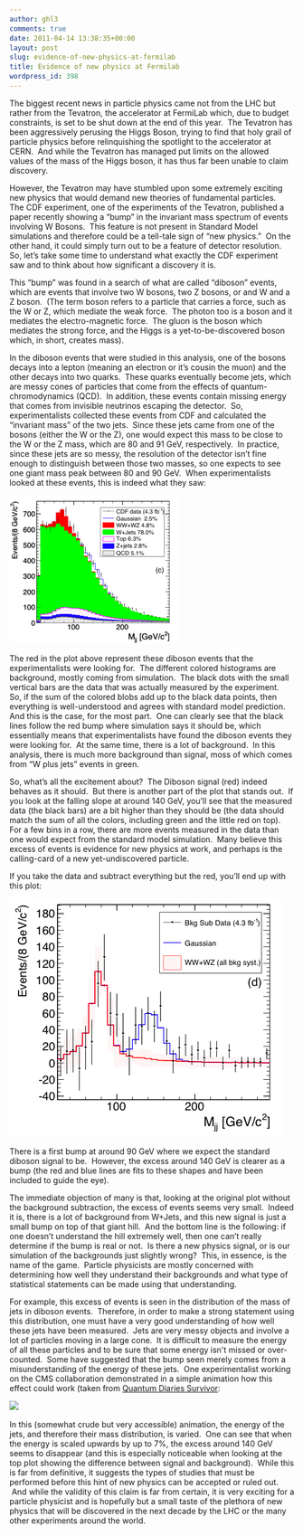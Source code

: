 ```yaml
---
author: ghl3
comments: true
date: 2011-04-14 13:38:35+00:00
layout: post
slug: evidence-of-new-physics-at-fermilab
title: Evidence of new physics at Fermilab
wordpress_id: 398
---
```


The biggest recent news in particle physics came not from the LHC but rather from the Tevatron, the accelerator at FermiLab which, due to budget constraints, is set to be shut down at the end of this year.  The Tevatron has been aggressively perusing the Higgs Boson, trying to find that holy grail of particle physics before relinquishing the spotlight to the accelerator at CERN.  And while the Tevatron has managed put limits on the allowed values of the mass of the Higgs boson, it has thus far been unable to claim discovery.



However, the Tevatron may have stumbled upon some extremely exciting new physics that would demand new theories of fundamental particles.  The CDF experiment, one of the experiments of the Tevatron, published a paper recently showing a “bump” in the invariant mass spectrum of events involving W Bosons.  This feature is not present in Standard Model simulations and therefore could be a tell-tale sign of “new physics.”  On the other hand, it could simply turn out to be a feature of detector resolution.  So, let’s take some time to understand what exactly the CDF experiment saw and to think about how significant a discovery it is.



This “bump” was found in a search of what are called “diboson” events, which are events that involve two W bosons, two Z bosons, or and W and a Z boson.  (The term boson refers to a particle that carries a force, such as the W or Z, which mediate the weak force.  The photon too is a boson and it mediates the electro-magnetic force.  The gluon is the boson which mediates the strong force, and the Higgs is a yet-to-be-discovered boson which, in short, creates mass).



In the diboson events that were studied in this analysis, one of the bosons decays into a lepton (meaning an electron or it’s cousin the muon) and the other decays into two quarks.  These quarks eventually become jets, which are messy cones of particles that come from the effects of quantum-chromodynamics (QCD).  In addition, these events contain missing energy that comes from invisible neutrinos escaping the detector.  So, experimentalists collected these events from CDF and calculated the “invariant mass” of the two jets.  Since these jets came from one of the bosons (either the W or the Z), one would expect this mass to be close to the W or the Z mass, which are 80 and 91 GeV, respectively.  In practice, since these jets are so messy, the resolution of the detector isn’t fine enough to distinguish between those two masses, so one expects to see one giant mass peak between 80 and 90 GeV.  When experimentalists looked at these events, this is indeed what they saw:

![](/static/images/CDFMjjPlot.png)

The red in the plot above represent these diboson events that the experimentalists were looking for.  The different colored histograms are background, mostly coming from simulation.  The black dots with the small vertical bars are the data that was actually measured by the experiment.  So, if the sum of the colored blobs add up to the black data points, then everything is well-understood and agrees with standard model prediction.  And this is the case, for the most part.  One can clearly see that the black lines follow the red bump where simulation says it should be, which essentially means that experimentalists have found the diboson events they were looking for.  At the same time, there is a lot of background.  In this analysis, there is much more background than signal, moss of which comes from “W plus jets” events in green.


So, what’s all the excitement about?  The Diboson signal (red) indeed behaves as it should.  But there is another part of the plot that stands out.  If you look at the falling slope at around 140 GeV, you’ll see that the measured data (the black bars) are a bit higher than they should be (the data should match the sum of all the colors, including green and the little red on top).  For a few bins in a row, there are more events measured in the data than one would expect from the standard model simulation.  Many believe this excess of events is evidence for new physics at work, and perhaps is the calling-card of a new yet-undiscovered particle.

If you take the data and subtract everything but the red, you’ll end up with this plot:

![](/static/images/DijetResonanceSubtracted.png)

There is a first bump at around 90 GeV where we expect the standard diboson signal to be.  However, the excess around 140 GeV is clearer as a bump (the red and blue lines are fits to these shapes and have been included to guide the eye).


The immediate objection of many is that, looking at the original plot without the background subtraction, the excess of events seems very small.  Indeed it is, there is a lot of background from W+Jets, and this new signal is just a small bump on top of that giant hill.  And the bottom line is the following: if one doesn’t understand the hill extremely well, then one can’t really determine if the bump is real or not.  Is there a new physics signal, or is our simulation of the backgrounds just slightly wrong?  This, in essence, is the name of the game.  Particle physicists are mostly concerned with determining how well they understand their backgrounds and what type of statistical statements can be made using that understanding.

For example, this excess of events is seen in the distribution of the mass of jets in diboson events.  Therefore, in order to make a strong statement using this distribution, one must have a very good understanding of how well these jets have been measured.  Jets are very messy objects and involve a lot of particles moving in a large cone.  It is difficult to measure the energy of all these particles and to be sure that some energy isn't missed or over-counted.  Some have suggested that the bump seen merely comes from a misunderstanding of the energy of these jets.  One experimentalist working on the CMS collaboration demonstrated in a simple animation how this effect could work (taken from [Quantum Diaries Survivor](http://www.science20.com/quantum_diaries_survivor/new_massive_particle_some_kind_higgs-77857):

![](http://cmsdoc.cern.ch/~ttf/CDFDiJetScale/AnimatedDijet.gif )

In this (somewhat crude but very accessible) animation, the energy of the jets, and therefore their mass distribution, is varied.  One can see that when the energy is scaled upwards by up to 7%, the excess around 140 GeV seems to disappear (and this is especially noticeable when looking at the top plot showing the difference between signal and background).  While this is far from definitive, it suggests the types of studies that must be performed before this hint of new physics can be accepted or ruled out.  And while the validity of this claim is far from certain, it is very exciting for a particle physicist and is hopefully but a small taste of the plethora of new physics that will be discovered in the next decade by the LHC or the many other experiments around the world.
